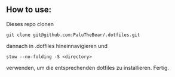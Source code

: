 ## How to use:

Dieses repo clonen

    git clone git@github.com:PaluTheBear/.dotfiles.git

dannach in .dotfiles hineinnavigieren und

    stow --no-folding -S <directory>

verwenden, um die entsprechenden dotfiles zu installieren. Fertig.

